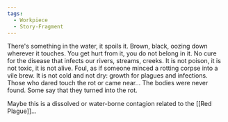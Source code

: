 ```yaml
---
tags:
  - Workpiece
  - Story-Fragment
---
```

There's something in the water, it spoils it. 
Brown, black, oozing down wherever it touches.
You get hurt from it, you do not belong in it.
No cure for the disease that infects our rivers, streams, creeks. 
It is not poison, it is not toxic, it is not alive.
Foul, as if someone minced a rotting corpse into a vile brew. 
It is not cold and not dry: growth for plagues and infections. 
Those who dared touch the rot or came near…
	The bodies were never found. 
		Some say that they turned into the rot.

Maybe this is a dissolved or water-borne contagion related to the [[Red Plague]]...